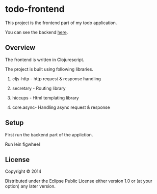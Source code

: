 # todo-frontend

This project is the frontend part of my todo application.

You can see the backend [here](https://github.com/sumitkumar15/todo-web).

## Overview

The frontend is written in Clojurescript.

The project is built using following libraries.

1. cljs-http - http request & response handling

2. secretary - Routing library

3. hiccups   - Html templating library

4. core.async- Handling async request & response

## Setup

First run the backend part of the appliction.

Run 
    lein figwheel

## License

Copyright © 2014 

Distributed under the Eclipse Public License either version 1.0 or (at your option) any later version.
